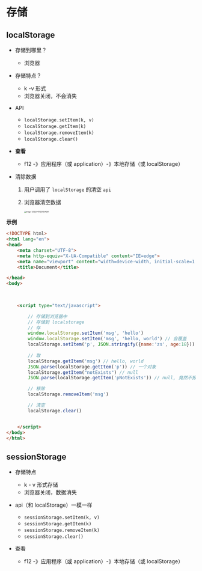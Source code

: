 # 存储



## localStorage



- 存储到哪里？

  - 浏览器

- 存储特点？

  - k -v 形式
  - 浏览器关闭，不会消失

- API

  - `localStorage.setItem(k, v)`
  - `localStorage.getItem(k)`
  - `localStorage.removeItem(k)`
  - `localStorage.clear()`

- **查看**

  - f12 -》应用程序（或 application）-》本地存储（或 localStorage）

- 清除数据

  1. 用户调用了 `localStorage` 的清空 `api`

  2. 浏览器清空数据

     <img src="https://blog-bt.oss-cn-beijing.aliyuncs.com/1/20220417231654.png" alt="image-20220417231654291" style="zoom:33%;" />



**示例**

```html
<!DOCTYPE html>
<html lang="en">
<head>
    <meta charset="UTF-8">
    <meta http-equiv="X-UA-Compatible" content="IE=edge">
    <meta name="viewport" content="width=device-width, initial-scale=1.0">
    <title>Document</title>

</head>
<body>
    
    

    <script type="text/javascript">

        // 存储到浏览器中
        // 存储到 localstorage
        // 存
        window.localStorage.setItem('msg', 'hello')
        window.localStorage.setItem('msg', 'hello, world') // 会覆盖
        localStorage.setItem('p', JSON.stringify({name:'zs', age:18})) // 将对象存储为json字符串
        
        // 取
        localStorage.getItem('msg') // hello, world
        JSON.parse(localStorage.getItem('p')) // 一个对象
        localStorage.getItem("notExists") // null
        JSON.parse(localStorage.getItem('pNotExists')) // null, 竟然不报错

        // 移除
        localStorage.removeItem('msg')

        // 清空
        localStorage.clear()


    </script>
</body>
</html>
```





## sessionStorage



- 存储特点
  - k - v 形式存储
  - 浏览器关闭，数据消失
- api（和 localStorage）一模一样
  - `sessionStorage.setItem(k, v)`
  - `sessionStorage.getItem(k)`
  - ``sessionStorage.removeItem(k)``
  - `sessionStorage.clear()`

- 查看
  - f12 -》应用程序（或 application）-》本地存储（或 localStorage）